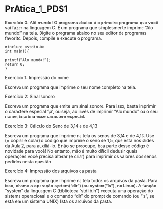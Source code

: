 # PrAtica_1_PDS1

Exercício 0: Alô mundo!
O programa abaixo é o primeiro programa que você vai fazer na linguagem C. 
É um programa que simplesmente imprime “Alo mundo!” na tela. 
Digite o programa abaixo no seu editor de programas favorito. Depois, compile e execute o programa.


    #include <stdio.h>
    int main(){
    
    printf(“Alo mundo!”);
    return 0;
    }

Exercício 1: Impressão do nome

Escreva um programa que imprime o seu nome completo na tela.

Exercício 2: Sinal sonoro

Escreva um programa que emite um sinal sonoro. Para isso, basta imprimir o caractere especial ‘\a‘, ou seja, ao invés de imprimir “Alo mundo” ou o seu nome, imprima esse caractere especial.

Exercício 3: Cálculo do Seno de 3,14 e de 4,13

Escreva um programa que imprime na tela os senos de 3,14 e de 4,13. Use (= copiar e colar) o código que imprime o seno de 1,5, que está nos slides da Aula 2, para auxiliá-lo. E não se preocupe, boa parte desse código é novidade para você! No entanto, mão é muito difícil deduzir quais operações você precisa alterar (e criar) para imprimir os valores dos senos pedidos nesta questão.

Exercício 4: Impressão dos arquivos da pasta

Escreva um programa que imprime na tela todos os arquivos da pasta. Para isso, chame a operação system(“dir”) (ou system(“ls”), no Linux). A função “system” da linguagem C (biblioteca “stdlib.h”) executa uma operação do sistema operacional e o comando “dir” do prompt de comando (ou “ls”, se está em um sistema UNIX) lista os arquivos da pasta.
